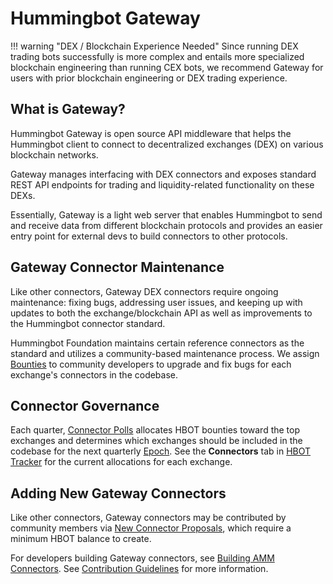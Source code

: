 # Hummingbot Gateway

!!! warning "DEX / Blockchain Experience Needed"
    Since running DEX trading bots successfully is more complex and entails more specialized blockchain engineering than running CEX bots, we recommend Gateway for users with prior blockchain engineering or DEX trading experience.

## What is Gateway?

Hummingbot Gateway is open source API middleware that helps the Hummingbot client to connect to decentralized exchanges (DEX) on various blockchain networks. 

Gateway manages interfacing with DEX connectors and exposes standard REST API endpoints for trading and liquidity-related functionality on these DEXs.

Essentially, Gateway is a light web server that enables Hummingbot to send and receive data from different blockchain protocols and provides an easier entry point for external devs to build connectors to other protocols.

## Gateway Connector Maintenance

Like other connectors, Gateway DEX connectors require ongoing maintenance: fixing bugs, addressing user issues, and keeping up with updates to both the exchange/blockchain API as well as improvements to the Hummingbot connector standard.

Hummingbot Foundation maintains certain reference connectors as the standard and utilizes a community-based maintenance process. We assign [Bounties](/bounties) to community developers to upgrade and fix bugs for each exchange's connectors in the codebase.

## Connector Governance

Each quarter, [Connector Polls](/governance/polls) allocates HBOT bounties toward the top exchanges and determines which exchanges should be included in the codebase for the next quarterly [Epoch](/governance/epochs.md). See the **Connectors** tab in [HBOT Tracker](https://docs.google.com/spreadsheets/d/1UNAumPMnXfsghAAXrfKkPGRH9QlC8k7Cu1FGQVL1t0M/edit?usp=sharing) for the current allocations for each exchange.


## Adding New Gateway Connectors

Like other connectors, Gateway connectors may be contributed by community members via [New Connector Proposals](/governance/proposals), which require a minimum HBOT balance to create.

For developers building Gateway connectors, see [Building AMM Connectors](/gateway/legacy/adding-dex-connectors). See [Contribution Guidelines](/developers/contributions/) for more information.
